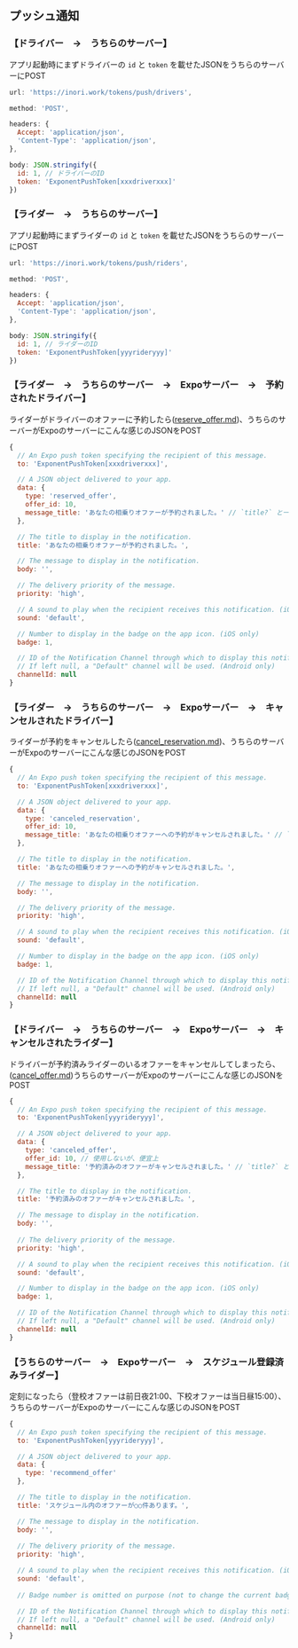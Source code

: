 ## プッシュ通知

### 【ドライバー　→　うちらのサーバー】

アプリ起動時にまずドライバーの `id` と `token` を載せたJSONをうちらのサーバーにPOST
```js
url: 'https://inori.work/tokens/push/drivers',

method: 'POST',

headers: {
  Accept: 'application/json',
  'Content-Type': 'application/json',
},

body: JSON.stringify({
  id: 1, // ドライバーのID
  token: 'ExponentPushToken[xxxdriverxxx]'
})
```


### 【ライダー　→　うちらのサーバー】

アプリ起動時にまずライダーの `id` と `token` を載せたJSONをうちらのサーバーにPOST
```js
url: 'https://inori.work/tokens/push/riders',

method: 'POST',

headers: {
  Accept: 'application/json',
  'Content-Type': 'application/json',
},

body: JSON.stringify({
  id: 1, // ライダーのID
  token: 'ExponentPushToken[yyyrideryyy]'
})
```


### 【ライダー　→　うちらのサーバー　→　Expoサーバー　→　予約されたドライバー】

ライダーがドライバーのオファーに予約したら([reserve_offer.md](https://github.com/Hotsuyuki/ino/blob/master/api/reservations/reserve_offer.md))、うちらのサーバーがExpoのサーバーにこんな感じのJSONをPOST
```js
{
  // An Expo push token specifying the recipient of this message.
  to: 'ExponentPushToken[xxxdriverxxx]',

  // A JSON object delivered to your app.
  data: {
    type: 'reserved_offer',
    offer_id: 10,
    message_title: 'あなたの相乗りオファーが予約されました。' // `title?` と一緒の値
  },

  // The title to display in the notification.
  title: 'あなたの相乗りオファーが予約されました。',

  // The message to display in the notification.
  body: '',

  // The delivery priority of the message.
  priority: 'high',

  // A sound to play when the recipient receives this notification. (iOS only)
  sound: 'default',

  // Number to display in the badge on the app icon. (iOS only)
  badge: 1,

  // ID of the Notification Channel through which to display this notification on Android devices.
  // If left null, a "Default" channel will be used. (Android only)
  channelId: null
}
```


### 【ライダー　→　うちらのサーバー　→　Expoサーバー　→　キャンセルされたドライバー】

ライダーが予約をキャンセルしたら([cancel_reservation.md](https://github.com/Hotsuyuki/ino/blob/master/api/reservations/cancel_reservation.md))、うちらのサーバーがExpoのサーバーにこんな感じのJSONをPOST
```js
{
  // An Expo push token specifying the recipient of this message.
  to: 'ExponentPushToken[xxxdriverxxx]',

  // A JSON object delivered to your app.
  data: {
    type: 'canceled_reservation',
    offer_id: 10,
    message_title: 'あなたの相乗りオファーへの予約がキャンセルされました。' // `title?` と一緒の値
  },

  // The title to display in the notification.
  title: 'あなたの相乗りオファーへの予約がキャンセルされました。',

  // The message to display in the notification.
  body: '',

  // The delivery priority of the message.
  priority: 'high',

  // A sound to play when the recipient receives this notification. (iOS only)
  sound: 'default',

  // Number to display in the badge on the app icon. (iOS only)
  badge: 1,

  // ID of the Notification Channel through which to display this notification on Android devices.
  // If left null, a "Default" channel will be used. (Android only)
  channelId: null
}
```


### 【ドライバー　→　うちらのサーバー　→　Expoサーバー　→　キャンセルされたライダー】

ドライバーが予約済みライダーのいるオファーをキャンセルしてしまったら、([cancel_offer.md](https://github.com/Hotsuyuki/ino/blob/master/api/offers/cancel_offer.md))うちらのサーバーがExpoのサーバーにこんな感じのJSONをPOST
```js
{
  // An Expo push token specifying the recipient of this message.
  to: 'ExponentPushToken[yyyrideryyy]',

  // A JSON object delivered to your app.
  data: {
    type: 'canceled_offer',
    offer_id: 10, // 使用しないが、便宜上
    message_title: '予約済みのオファーがキャンセルされました。' // `title?` と一緒の値
  },

  // The title to display in the notification.
  title: '予約済みのオファーがキャンセルされました。',

  // The message to display in the notification.
  body: '',
  
  // The delivery priority of the message.
  priority: 'high',

  // A sound to play when the recipient receives this notification. (iOS only)
  sound: 'default',

  // Number to display in the badge on the app icon. (iOS only)
  badge: 1,

  // ID of the Notification Channel through which to display this notification on Android devices.
  // If left null, a "Default" channel will be used. (Android only)
  channelId: null
}
```


### 【うちらのサーバー　→　Expoサーバー　→　スケジュール登録済みライダー】

定刻になったら（登校オファーは前日夜21:00、下校オファーは当日昼15:00）、うちらのサーバーがExpoのサーバーにこんな感じのJSONをPOST
```js
{
  // An Expo push token specifying the recipient of this message.
  to: 'ExponentPushToken[yyyrideryyy]',

  // A JSON object delivered to your app.
  data: {
    type: 'recommend_offer'
  },

  // The title to display in the notification.
  title: 'スケジュール内のオファーが○○件あります。',

  // The message to display in the notification.
  body: '',
  
  // The delivery priority of the message.
  priority: 'high',

  // A sound to play when the recipient receives this notification. (iOS only)
  sound: 'default',
  
  // Badge number is omitted on purpose (not to change the current badge number on the device)

  // ID of the Notification Channel through which to display this notification on Android devices.
  // If left null, a "Default" channel will be used. (Android only)
  channelId: null
}
```
